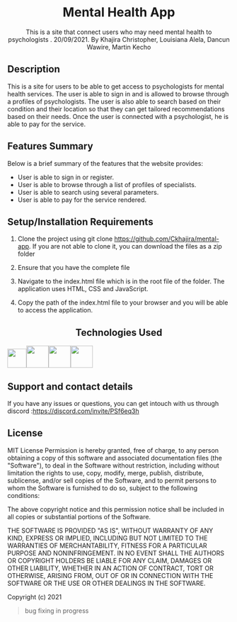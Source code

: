 <h1 align="center"> Mental Health App </h1>

<p align="center">This is a site that connect users who may need mental health to psychologists . 20/09/2021.
By Khajira Christopher, Louisiana Alela, Dancun Wawire, Martin Kecho
</p>

## Description

This is a site for users to be able to get access to psychologists for mental health services. The user is able to sign in and is allowed to browse through a profiles of psychologists. The user is also able to search based on their condition and their location so that they can get tailored recommendations based on their needs. Once the user is connected with a psychologist, he is able to pay for the service. 

## Features Summary

Below is a brief summary of the features that the website provides:
- User is able to sign in or register.
- User is able to browse through a list of profiles of specialists.
- User is able to search using several parameters.
- User is able to pay for the service rendered.

## Setup/Installation Requirements

1. Clone the project using git clone https://github.com/Ckhajira/mental-app. If you are not able to clone it, you can download the files as a zip folder

2. Ensure that you have the complete file

3. Navigate to the index.html file which is in the root file of the folder. The application uses HTML, CSS and JavaScript.

4. Copy the path of the index.html file to your browser and you will be able to access the application.

<h2 align="center"> Technologies Used </h2>
<p>
<img src="https://img.icons8.com/?size=512&id=Q5FXgRZybr2A&format=png" style="width:43px; height:43px;"><img src="https://img.icons8.com/?size=512&id=21278&format=png" style="width:50px; heigth:50px;"><img src="https://img.icons8.com/?size=512&id=108784&format=png" style="width:50px; heigth:50px;"><img src="https://img.icons8.com/?size=512&id=84710&format=png" style="width:50px; height:50px;">
</p>


## Support and contact details

If you have any issues or questions, you can get intouch with us through discord :https://discord.com/invite/PSf6eq3h

## License

MIT License
Permission is hereby granted, free of charge, to any person obtaining a copy of this software and associated documentation files (the "Software"), to deal in the Software without restriction, including without limitation the rights to use, copy, modify, merge, publish, distribute, sublicense, and/or sell copies of the Software, and to permit persons to whom the Software is furnished to do so, subject to the following conditions:

The above copyright notice and this permission notice shall be included in all copies or substantial portions of the Software.

THE SOFTWARE IS PROVIDED "AS IS", WITHOUT WARRANTY OF ANY KIND, EXPRESS OR IMPLIED, INCLUDING BUT NOT LIMITED TO THE WARRANTIES OF MERCHANTABILITY, FITNESS FOR A PARTICULAR PURPOSE AND NONINFRINGEMENT. IN NO EVENT SHALL THE AUTHORS OR COPYRIGHT HOLDERS BE LIABLE FOR ANY CLAIM, DAMAGES OR OTHER LIABILITY, WHETHER IN AN ACTION OF CONTRACT, TORT OR OTHERWISE, ARISING FROM, OUT OF OR IN CONNECTION WITH THE SOFTWARE OR THE USE OR OTHER DEALINGS IN THE SOFTWARE.

Copyright (c) 2021 

> bug fixing in progress 
